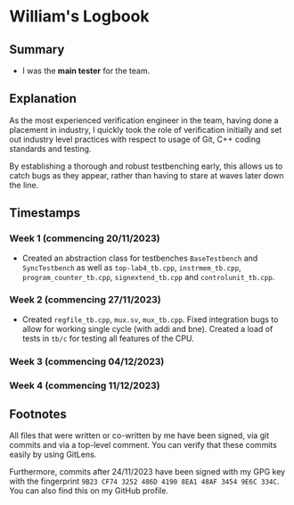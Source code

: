 # William's Logbook

## Summary

- I was the **main tester** for the team.


## Explanation

As the most experienced verification engineer in the team, having done
a placement in industry, I quickly took the role of verification initially
and set out industry level practices with respect to usage of Git, C++ 
coding standards and testing. 

By establishing a thorough and robust testbenching early, this allows 
us to catch bugs as they appear, rather than having to stare at waves 
later down the line.


## Timestamps

### Week 1 (commencing 20/11/2023)

- Created an abstraction class for testbenches `BaseTestbench` and
`SyncTestbench` as well as `top-lab4_tb.cpp`, `instrmem_tb.cpp`, 
`program_counter_tb.cpp`, `signextend_tb.cpp` and `controlunit_tb.cpp`.

### Week 2 (commencing 27/11/2023)

- Created `regfile_tb.cpp`, `mux.sv`, `mux_tb.cpp`. Fixed integration bugs to 
allow for working single cycle (with addi and bne). Created a load of tests in 
`tb/c` for testing all features of the CPU.

### Week 3 (commencing 04/12/2023)

### Week 4 (commencing 11/12/2023)


## Footnotes

All files that were written or co-written by me have been signed, via git 
commits and via a top-level comment. You can verify that these commits easily
by using GitLens. 

Furthermore, commits after 24/11/2023 have been signed with
my GPG key with the fingerprint 
`9B23 CF74 3252 486D 4190 8EA1 48AF 3454 9E6C 334C`. You can also find this on
my GitHub profile.
